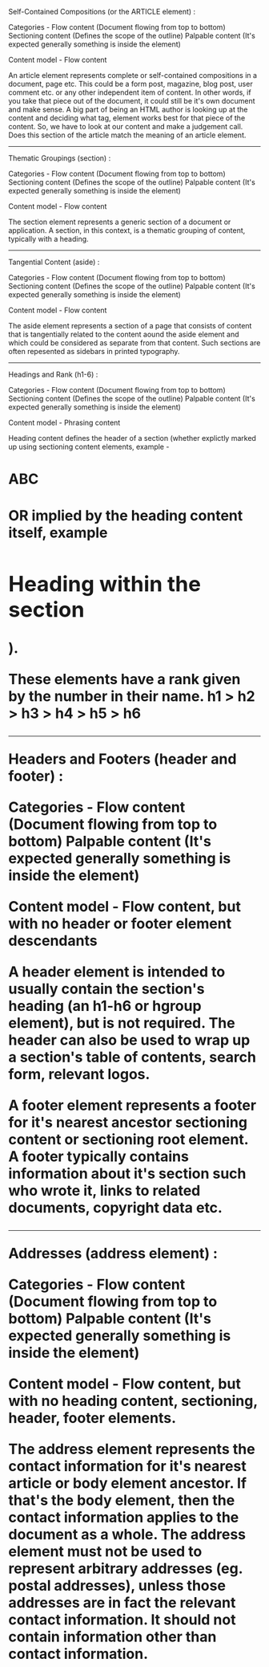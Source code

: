 Self-Contained Compositions (or the ARTICLE element) :

Categories -
Flow content (Document flowing from top to bottom)
Sectioning content (Defines the scope of the outline)
Palpable content (It's expected generally something is inside the element)

Content model -
Flow content

An article element represents complete or self-contained compositions in a document, page etc. This could be a form post, magazine, blog post, user comment etc. or any other independent item of content.
In other words, if you take that piece out of the document, it could still be it's own document and make sense. A big part of being an HTML author is looking up at the content and deciding what tag, element works best for that piece of the content.
So, we have to look at our content and make a judgement call. Does this section of the article match the meaning of an article element.

---

Thematic Groupings (section) :

Categories -
Flow content (Document flowing from top to bottom)
Sectioning content (Defines the scope of the outline)
Palpable content (It's expected generally something is inside the element)

Content model -
Flow content

The section element represents a generic section of a document or application. A section, in this context, is a thematic grouping of content, typically with a heading.

---

Tangential Content (aside) :

Categories -
Flow content (Document flowing from top to bottom)
Sectioning content (Defines the scope of the outline)
Palpable content (It's expected generally something is inside the element)

Content model -
Flow content

The aside element represents a section of a page that consists of content that is tangentially related to the content aound the aside element and which could be considered as separate from that content. Such sections are often repesented as sidebars in printed typography.

---

Headings and Rank (h1-6) :

Categories -
Flow content (Document flowing from top to bottom)
Sectioning content (Defines the scope of the outline)
Palpable content (It's expected generally something is inside the element)

Content model -
Phrasing content

Heading content defines the header of a section (whether explictly marked up using sectioning content elements, example - <h1> ABC <h1> OR implied by the heading content itself, example <section><h2> Heading within the section</h2></section>).

These elements have a rank given by the number in their name.
h1 > h2 > h3 > h4 > h5 > h6

---

Headers and Footers (header and footer) :

Categories -
Flow content (Document flowing from top to bottom)
Palpable content (It's expected generally something is inside the element)

Content model -
Flow content, but with no header or footer element descendants

A header element is intended to usually contain the section's heading (an h1-h6 or hgroup element), but is not required. The header can also be used to wrap up a section's table of contents, search form, relevant logos.

A footer element represents a footer for it's nearest ancestor sectioning content or sectioning root element. A footer typically contains information about it's section such who wrote it, links to related documents, copyright data etc.

---

Addresses (address element) :

Categories -
Flow content (Document flowing from top to bottom)
Palpable content (It's expected generally something is inside the element)

Content model -
Flow content, but with no heading content, sectioning, header, footer elements.

The address element represents the contact information for it's nearest article or body element ancestor. If that's the body element, then the contact information applies to the document as a whole.
The address element must not be used to represent arbitrary addresses (eg. postal addresses), unless those addresses are in fact the relevant contact information. It should not contain information other than contact information.
